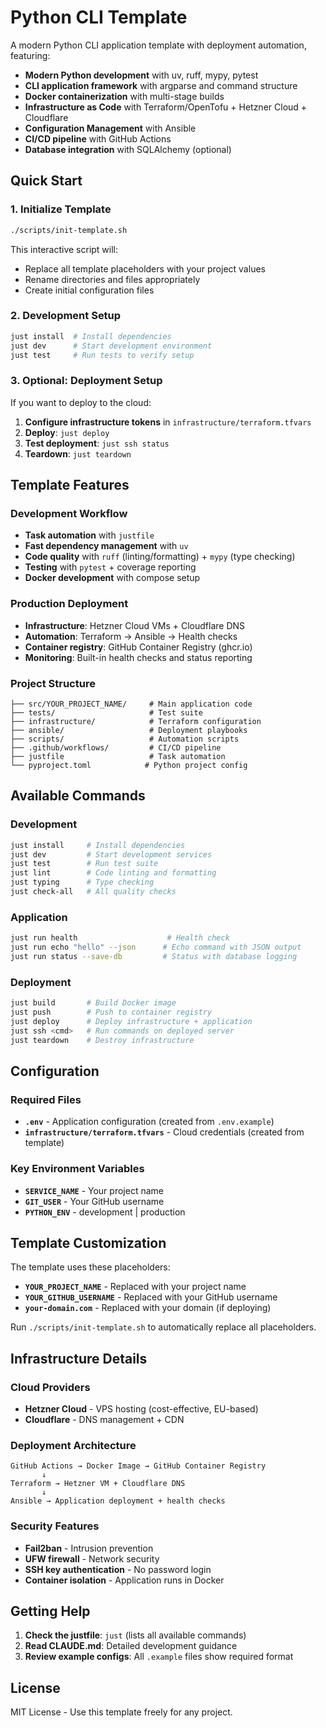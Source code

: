 # Python CLI Template

A modern Python CLI application template with deployment automation, featuring:

- **Modern Python development** with uv, ruff, mypy, pytest
- **CLI application framework** with argparse and command structure  
- **Docker containerization** with multi-stage builds
- **Infrastructure as Code** with Terraform/OpenTofu + Hetzner Cloud + Cloudflare
- **Configuration Management** with Ansible
- **CI/CD pipeline** with GitHub Actions
- **Database integration** with SQLAlchemy (optional)

## Quick Start

### 1. Initialize Template
```bash
./scripts/init-template.sh
```
This interactive script will:
- Replace all template placeholders with your project values
- Rename directories and files appropriately  
- Create initial configuration files

### 2. Development Setup
```bash
just install  # Install dependencies
just dev      # Start development environment
just test     # Run tests to verify setup
```

### 3. Optional: Deployment Setup
If you want to deploy to the cloud:

1. **Configure infrastructure tokens** in `infrastructure/terraform.tfvars`
2. **Deploy**: `just deploy`
3. **Test deployment**: `just ssh status`
4. **Teardown**: `just teardown`

## Template Features

### Development Workflow
- **Task automation** with `justfile` 
- **Fast dependency management** with `uv`
- **Code quality** with `ruff` (linting/formatting) + `mypy` (type checking)
- **Testing** with `pytest` + coverage reporting
- **Docker development** with compose setup

### Production Deployment  
- **Infrastructure**: Hetzner Cloud VMs + Cloudflare DNS
- **Automation**: Terraform → Ansible → Health checks
- **Container registry**: GitHub Container Registry (ghcr.io)
- **Monitoring**: Built-in health checks and status reporting

### Project Structure
```
├── src/YOUR_PROJECT_NAME/     # Main application code
├── tests/                     # Test suite
├── infrastructure/            # Terraform configuration
├── ansible/                   # Deployment playbooks  
├── scripts/                   # Automation scripts
├── .github/workflows/         # CI/CD pipeline
├── justfile                   # Task automation
└── pyproject.toml            # Python project config
```

## Available Commands

### Development
```bash
just install     # Install dependencies
just dev         # Start development services
just test        # Run test suite
just lint        # Code linting and formatting
just typing      # Type checking
just check-all   # All quality checks
```

### Application
```bash  
just run health                    # Health check
just run echo "hello" --json      # Echo command with JSON output
just run status --save-db         # Status with database logging
```

### Deployment
```bash
just build       # Build Docker image
just push        # Push to container registry  
just deploy      # Deploy infrastructure + application
just ssh <cmd>   # Run commands on deployed server
just teardown    # Destroy infrastructure
```

## Configuration

### Required Files
- **`.env`** - Application configuration (created from `.env.example`)
- **`infrastructure/terraform.tfvars`** - Cloud credentials (created from template)

### Key Environment Variables
- **`SERVICE_NAME`** - Your project name  
- **`GIT_USER`** - Your GitHub username
- **`PYTHON_ENV`** - development | production

## Template Customization

The template uses these placeholders:
- **`YOUR_PROJECT_NAME`** - Replaced with your project name
- **`YOUR_GITHUB_USERNAME`** - Replaced with your GitHub username  
- **`your-domain.com`** - Replaced with your domain (if deploying)

Run `./scripts/init-template.sh` to automatically replace all placeholders.

## Infrastructure Details

### Cloud Providers
- **Hetzner Cloud** - VPS hosting (cost-effective, EU-based)
- **Cloudflare** - DNS management + CDN

### Deployment Architecture
```
GitHub Actions → Docker Image → GitHub Container Registry
       ↓
Terraform → Hetzner VM + Cloudflare DNS  
       ↓
Ansible → Application deployment + health checks
```

### Security Features
- **Fail2ban** - Intrusion prevention
- **UFW firewall** - Network security  
- **SSH key authentication** - No password login
- **Container isolation** - Application runs in Docker

## Getting Help

1. **Check the justfile**: `just` (lists all available commands)
2. **Read CLAUDE.md**: Detailed development guidance
3. **Review example configs**: All `.example` files show required format

## License

MIT License - Use this template freely for any project.